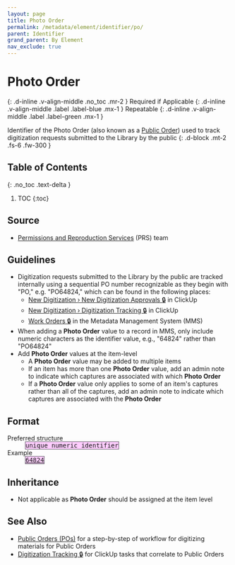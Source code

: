 ```yaml
---
layout: page
title: Photo Order
permalink: /metadata/element/identifier/po/
parent: Identifier
grand_parent: By Element
nav_exclude: true
---
```


# Photo Order
{: .d-inline .v-align-middle .no_toc .mr-2 }
Required if Applicable
{: .d-inline .v-align-middle .label .label-blue .mx-1 }
Repeatable
{: .d-inline .v-align-middle .label .label-green .mx-1 }

Identifier of the Photo Order (also known as a [Public Order](/metadata-documentation/resources/glossary/#public-order)) used to track digitization requests submitted to the Library by the public
{: .d-block .mt-2 .fs-6 .fw-300 }

## Table of Contents
{: .no_toc .text-delta }

1. TOC
{:toc}

## Source
- [Permissions and Reproduction Services](/metadata-documentation/resources/glossary/#permissions-reproduction-services) (PRS) team

## Guidelines
- Digitization requests submitted to the Library by the public are tracked internally using a sequential PO number recognizable as they begin with "PO," e.g. "PO64824," which can be found in the following places:
  - [New Digitization › New Digitization Approvals 🔒](https://app.clickup.com/2305128/v/l/6-180919377-1) in ClickUp
  - [New Digitization › Digitization Tracking 🔒](https://app.clickup.com/2305128/v/l/6-164664866-1) in ClickUp
  - [Work Orders 🔒](https://metadata.nypl.org/work_orders) in the Metadata Management System (MMS)
- When adding a **Photo Order** value to a record in MMS, only include numeric characters as the identifier value, e.g., "64824" rather than "PO64824"
- Add **Photo Order** values at the item-level
  - A **Photo Order** value may be added to multiple items
  - If an item has more than one **Photo Order** value, add an admin note to indicate which captures are associated with which **Photo Order**
  - If a **Photo Order** value only applies to some of an item's captures rather than all of the captures, add an admin note to indicate which captures are associated with the **Photo Order**

## Format

<dl>
<dt>Preferred structure</dt>
<dd><tt><span style="background: #ffccff; border: 1px solid #5c5962;">unique numeric identifier</span></tt></dd>
<dt>Example</dt>
<dd><a href="https://metadata.nypl.org/items/6269140?section=desc_md#:~:text=Photo%20Order%3A-,64824,-Location"><tt><span style="background: #ffccff; border: 1px solid #5c5962;">64824</span></tt></a></dd>
</dl>

## Inheritance
- Not applicable as **Photo Order** should be assigned at the item level

## See Also
- [Public Orders (POs)](/metadata-documentation/workflows/digitization/po/) for a step-by-step of workflow for digitizing materials for Public Orders
- [Digitization Tracking 🔒](https://app.clickup.com/2305128/v/l/6-164664866-1) for ClickUp tasks that correlate to Public Orders
